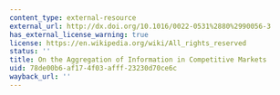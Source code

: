 ```yaml
---
content_type: external-resource
external_url: http://dx.doi.org/10.1016/0022-0531%2880%2990056-3
has_external_license_warning: true
license: https://en.wikipedia.org/wiki/All_rights_reserved
status: ''
title: On the Aggregation of Information in Competitive Markets
uid: 78de00b6-af17-4f03-afff-23230d70ce6c
wayback_url: ''
---
```


